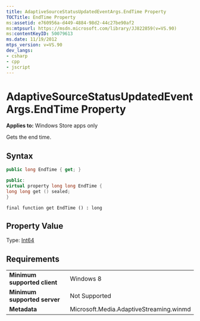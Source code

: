 ```yaml
---
title: AdaptiveSourceStatusUpdatedEventArgs.EndTime Property
TOCTitle: EndTime Property
ms:assetid: e760956a-d449-4884-98d2-44c27be90af2
ms:mtpsurl: https://msdn.microsoft.com/library/JJ822859(v=VS.90)
ms:contentKeyID: 50079613
ms.date: 11/19/2012
mtps_version: v=VS.90
dev_langs:
- csharp
- cpp
- jscript
---
```


# AdaptiveSourceStatusUpdatedEventArgs.EndTime Property

**Applies to:** Windows Store apps only

Gets the end time.

## Syntax

```csharp
public long EndTime { get; }
```

```cpp
public:
virtual property long long EndTime {
long long get () sealed;
}
```

```jscript
final function get EndTime () : long
```

## Property Value

Type: [Int64](https://msdn.microsoft.com/library/6yy583ek)

## Requirements

|||
|--- |--- |
|**Minimum supported client**|Windows 8|
|**Minimum supported server**|Not Supported|
|**Metadata**|Microsoft.Media.AdaptiveStreaming.winmd|

